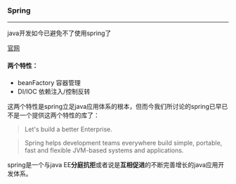 ### Spring
----
java开发如今已避免不了使用spring了

[官网](spring.io)

#### 两个特性：
  -  beanFactory 容器管理
  -  DI/IOC 依赖注入/控制反转


   这两个特性是spring立足java应用体系的根本，但而今我们所讨论的spring已早已不是一个提供这两个特性的库了：
 > Let's build a better Enterprise.

>Spring helps development teams everywhere build simple, portable,  fast and flexible JVM-based systems and applications.


spring是一个与java EE**分庭抗拒**或者说是**互相促进**的不断完善增长的java应用开发体系。